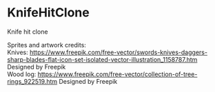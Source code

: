 # KnifeHitClone
Knife hit clone

Sprites and artwork credits:  
Knives: https://www.freepik.com/free-vector/swords-knives-daggers-sharp-blades-flat-icon-set-isolated-vector-illustration_1158787.htm Designed by Freepik  
Wood log: https://www.freepik.com/free-vector/collection-of-tree-rings_922519.htm Designed by Freepik  

